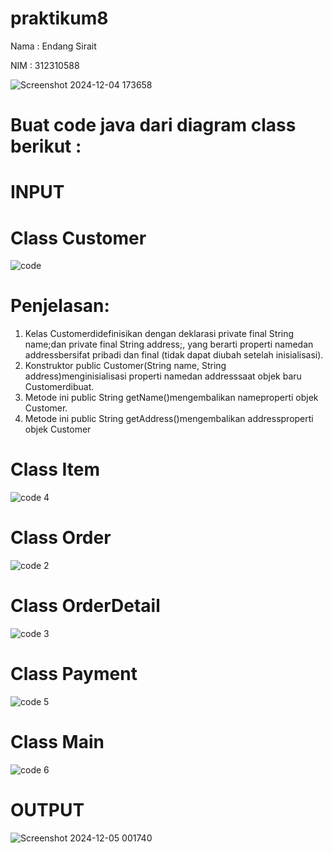 # praktikum8
Nama : Endang Sirait

NIM : 312310588

![Screenshot 2024-12-04 173658](https://github.com/user-attachments/assets/ef96274e-3e97-43d7-be38-5ee442d06d80)

# Buat code  java dari diagram class berikut :
# INPUT
# Class Customer
![code](https://github.com/user-attachments/assets/0014167f-ff52-499e-88e6-6e8cffccaf3a)
# Penjelasan:
1. Kelas Customerdidefinisikan dengan deklarasi private final String name;dan private final String address;, yang berarti properti namedan addressbersifat pribadi dan final (tidak dapat diubah setelah inisialisasi).
2. Konstruktor public Customer(String name, String address)menginisialisasi properti namedan addresssaat objek baru Customerdibuat.
3. Metode ini public String getName()mengembalikan nameproperti objek Customer.
4. Metode ini public String getAddress()mengembalikan addressproperti objek Customer


# Class Item
![code 4](https://github.com/user-attachments/assets/04687d6c-3612-4672-bf80-f7f3becef5e1)

# Class Order
![code 2](https://github.com/user-attachments/assets/32c22f8e-6d0d-4c8d-8617-26d729632349)

# Class OrderDetail
![code 3](https://github.com/user-attachments/assets/1c2cb21b-8c5f-4b3b-b7ad-cd08aef8c505)

# Class Payment
![code 5](https://github.com/user-attachments/assets/d3e37d29-719b-4fa3-b258-cf5e98cbcff0)

# Class Main
![code 6](https://github.com/user-attachments/assets/74a309ea-9ea0-44fd-81c6-64a691851128)

# OUTPUT
![Screenshot 2024-12-05 001740](https://github.com/user-attachments/assets/a4615676-05d5-4aaf-8bcb-16377255ed40)








